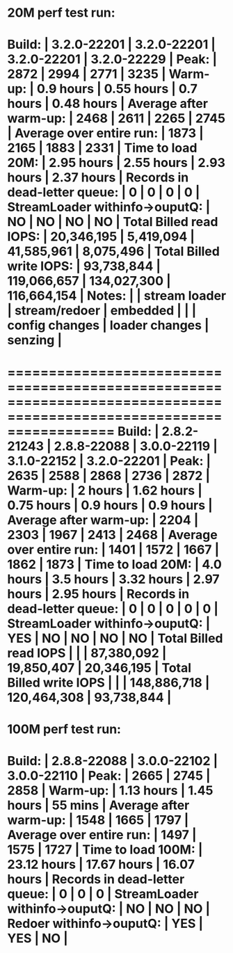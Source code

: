 

20M perf test run:
=====================================================================================================
Build:                          |  3.2.0-22201   |  3.2.0-22201   |  3.2.0-22201   |  3.2.0-22229   |
Peak:                           |  2872          |  2994          |  2771          |  3235          |
Warm-up:                        |     0.9  hours |     0.55 hours |     0.7  hours |     0.48 hours |
Average after warm-up:          |  2468          |  2611          |  2265          |  2745          |
Average over entire run:        |  1873          |  2165          |  1883          |  2331          |
Time to load 20M:               |     2.95 hours |     2.55 hours |     2.93 hours |     2.37 hours |
Records in dead-letter queue:   |     0          |     0          |     0          |     0          |
StreamLoader withinfo->ouputQ:  |    NO          |    NO          |    NO          |    NO          |
Total Billed read IOPS:         |   20,346,195   |    5,419,094   |   41,585,961   |    8,075,496   |
Total Billed write IOPS:        |   93,738,844   |  119,066,657   |  134,027,300   |  116,664,154   |
Notes:                          |                | stream loader  | stream/redoer  | embedded       |
                                |                | config changes | loader changes | senzing        |
=====================================================================================================

=====================================================================================================================
Build:                          |  2.8.2-21243  |  2.8.8-22088   |  3.0.0-22119   |  3.1.0-22152   |  3.2.0-22201   |
Peak:                           |  2635         |  2588          |  2868          |  2736          |  2872          |
Warm-up:                        |     2 hours   |     1.62 hours |     0.75 hours |     0.9  hours |     0.9  hours |
Average after warm-up:          |  2204         |  2303          |  1967          |  2413          |  2468          |
Average over entire run:        |  1401         |  1572          |  1667          |  1862          |  1873          |
Time to load 20M:               |     4.0 hours |     3.5 hours  |     3.32 hours |     2.97 hours |     2.95 hours |
Records in dead-letter queue:   |     0         |     0          |     0          |     0          |     0          |
StreamLoader withinfo->ouputQ:  |   YES         |    NO          |    NO          |    NO          |    NO          |
Total Billed read IOPS          |               |                |   87,380,092   |   19,850,407   |   20,346,195   |
Total Billed write IOPS         |               |                |  148,886,718   |  120,464,308   |   93,738,844   |
=====================================================================================================================



100M perf test run:
====================================================================================
Build:                          |  2.8.8-22088   |  3.0.0-22102   |  3.0.0-22110   |
Peak:                           |  2665          |  2745          |  2858          |
Warm-up:                        |     1.13 hours |     1.45 hours |    55 mins     |
Average after warm-up:          |  1548          |  1665          |  1797          |
Average over entire run:        |  1497          |  1575          |  1727          |
Time to load 100M:              |    23.12 hours |    17.67 hours |    16.07 hours |
Records in dead-letter queue:   |     0          |     0          |     0          |
StreamLoader withinfo->ouputQ:  |    NO          |    NO          |    NO          |
Redoer withinfo->ouputQ:        |   YES          |   YES          |    NO          |
====================================================================================

